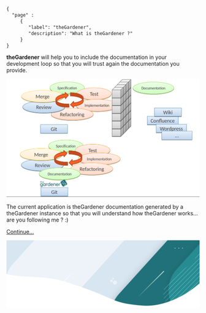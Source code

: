 ```thegardener
{
  "page" :
     {
        "label": "theGardener",
        "description": "What is theGardener ?"
     }
}
```


**theGardener** will help you to include the documentation in your development loop so that you will trust again the documentation you provide.

![](../assets/images/development_workflow.png)


The current application is theGardener documentation generated by a theGardener instance so that you will understand how theGardener works... are you following me ? :) 

[Continue...](thegardener://path=theGardener>>_/Teaser)


![](../assets/images/banner.png)